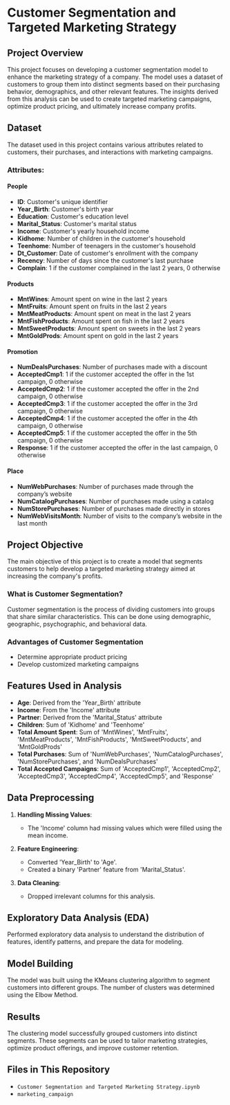 # Customer Segmentation and Targeted Marketing Strategy

## Project Overview
This project focuses on developing a customer segmentation model to enhance the marketing strategy of a company. The model uses a dataset of customers to group them into distinct segments based on their purchasing behavior, demographics, and other relevant features. The insights derived from this analysis can be used to create targeted marketing campaigns, optimize product pricing, and ultimately increase company profits.

## Dataset
The dataset used in this project contains various attributes related to customers, their purchases, and interactions with marketing campaigns.

### Attributes:

#### People
- **ID**: Customer's unique identifier
- **Year_Birth**: Customer's birth year
- **Education**: Customer's education level
- **Marital_Status**: Customer's marital status
- **Income**: Customer's yearly household income
- **Kidhome**: Number of children in the customer's household
- **Teenhome**: Number of teenagers in the customer's household
- **Dt_Customer**: Date of customer's enrollment with the company
- **Recency**: Number of days since the customer's last purchase
- **Complain**: 1 if the customer complained in the last 2 years, 0 otherwise

#### Products
- **MntWines**: Amount spent on wine in the last 2 years
- **MntFruits**: Amount spent on fruits in the last 2 years
- **MntMeatProducts**: Amount spent on meat in the last 2 years
- **MntFishProducts**: Amount spent on fish in the last 2 years
- **MntSweetProducts**: Amount spent on sweets in the last 2 years
- **MntGoldProds**: Amount spent on gold in the last 2 years

#### Promotion
- **NumDealsPurchases**: Number of purchases made with a discount
- **AcceptedCmp1**: 1 if the customer accepted the offer in the 1st campaign, 0 otherwise
- **AcceptedCmp2**: 1 if the customer accepted the offer in the 2nd campaign, 0 otherwise
- **AcceptedCmp3**: 1 if the customer accepted the offer in the 3rd campaign, 0 otherwise
- **AcceptedCmp4**: 1 if the customer accepted the offer in the 4th campaign, 0 otherwise
- **AcceptedCmp5**: 1 if the customer accepted the offer in the 5th campaign, 0 otherwise
- **Response**: 1 if the customer accepted the offer in the last campaign, 0 otherwise

#### Place
- **NumWebPurchases**: Number of purchases made through the company’s website
- **NumCatalogPurchases**: Number of purchases made using a catalog
- **NumStorePurchases**: Number of purchases made directly in stores
- **NumWebVisitsMonth**: Number of visits to the company’s website in the last month

## Project Objective
The main objective of this project is to create a model that segments customers to help develop a targeted marketing strategy aimed at increasing the company's profits.

### What is Customer Segmentation?
Customer segmentation is the process of dividing customers into groups that share similar characteristics. This can be done using demographic, geographic, psychographic, and behavioral data.

### Advantages of Customer Segmentation
- Determine appropriate product pricing
- Develop customized marketing campaigns

## Features Used in Analysis
- **Age**: Derived from the 'Year_Birth' attribute
- **Income**: From the 'Income' attribute
- **Partner**: Derived from the 'Marital_Status' attribute
- **Children**: Sum of 'Kidhome' and 'Teenhome'
- **Total Amount Spent**: Sum of 'MntWines', 'MntFruits', 'MntMeatProducts', 'MntFishProducts', 'MntSweetProducts', and 'MntGoldProds'
- **Total Purchases**: Sum of 'NumWebPurchases', 'NumCatalogPurchases', 'NumStorePurchases', and 'NumDealsPurchases'
- **Total Accepted Campaigns**: Sum of 'AcceptedCmp1', 'AcceptedCmp2', 'AcceptedCmp3', 'AcceptedCmp4', 'AcceptedCmp5', and 'Response'

## Data Preprocessing
1. **Handling Missing Values**: 
   - The 'Income' column had missing values which were filled using the mean income.

2. **Feature Engineering**:
   - Converted 'Year_Birth' to 'Age'.
   - Created a binary 'Partner' feature from 'Marital_Status'.

3. **Data Cleaning**:
   - Dropped irrelevant columns for this analysis.

## Exploratory Data Analysis (EDA)
Performed exploratory data analysis to understand the distribution of features, identify patterns, and prepare the data for modeling.

## Model Building
The model was built using the KMeans clustering algorithm to segment customers into different groups. The number of clusters was determined using the Elbow Method.

## Results
The clustering model successfully grouped customers into distinct segments. These segments can be used to tailor marketing strategies, optimize product offerings, and improve customer retention.

## Files in This Repository
- `Customer Segmentation and Targeted Marketing Strategy.ipynb`
- `marketing_campaign`
